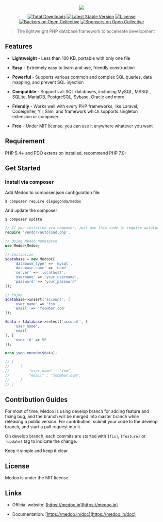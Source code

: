 <p align="center">
    <a href="https://medoo.in" target="_blank"><img src="https://cloud.githubusercontent.com/assets/1467904/19835326/ca62bc36-9ebd-11e6-8b37-7240d76319cd.png"></a>
</p>

<p align="center">
    <a href="https://packagist.org/packages/catfan/medoo"><img alt="Total Downloads" src="https://poser.pugx.org/catfan/medoo/downloads"></a>
    <a href="https://packagist.org/packages/catfan/medoo"><img alt="Latest Stable Version" src="https://poser.pugx.org/catfan/medoo/v/stable"></a>
    <a href="https://packagist.org/packages/catfan/medoo"><img alt="License" src="https://poser.pugx.org/catfan/medoo/license"></a>
    <a href="https://opencollective.com/medoo"><img alt="Backers on Open Collective" src="https://opencollective.com/Medoo/backers/badge.svg"></a>
    <a href="https://opencollective.com/medoo"><img alt="Sponsors on Open Collective" src="https://opencollective.com/Medoo/sponsors/badge.svg"> </a>
</p>

> The lightweight PHP database framework to accelerate development

## Features

* **Lightweight** - Less than 100 KB, portable with only one file

* **Easy** - Extremely easy to learn and use, friendly construction

* **Powerful** - Supports various common and complex SQL queries, data mapping, and prevent SQL injection

* **Compatible** - Supports all SQL databases, including MySQL, MSSQL, SQLite, MariaDB, PostgreSQL, Sybase, Oracle and more

* **Friendly** - Works well with every PHP frameworks, like Laravel, Codeigniter, Yii, Slim, and framework which supports singleton extension or composer

* **Free** - Under MIT license, you can use it anywhere whatever you want

## Requirement

PHP 5.4+ and PDO extension installed, recommend PHP 7.0+

## Get Started

### Install via composer

Add Medoo to composer.json configuration file.
```
$ composer require diegogonda/medoo
```

And update the composer
```
$ composer update
```

```php
// If you installed via composer, just use this code to require autoloader on the top of your projects.
require 'vendor/autoload.php';

// Using Medoo namespace
use Medoo\Medoo;

// Initialize
$database = new Medoo([
    'database_type' => 'mysql',
    'database_name' => 'name',
    'server' => 'localhost',
    'username' => 'your_username',
    'password' => 'your_password'
]);

// Enjoy
$database->insert('account', [
    'user_name' => 'foo',
    'email' => 'foo@bar.com'
]);

$data = $database->select('account', [
    'user_name',
    'email'
], [
    'user_id' => 50
]);

echo json_encode($data);

// [
//     {
//         "user_name" : "foo",
//         "email" : "foo@bar.com",
//     }
// ]
```

## Contribution Guides

For most of time, Medoo is using develop branch for adding feature and fixing bug, and the branch will be merged into master branch while releasing a public version. For contribution, submit your code to the develop branch, and start a pull request into it.

On develop branch, each commits are started with `[fix]`, `[feature]` or `[update]` tag to indicate the change.

Keep it simple and keep it clear.

## License

Medoo is under the MIT license.

## Links

* Official website: [https://medoo.in](https://medoo.in)

* Documentation: [https://medoo.in/doc](https://medoo.in/doc)
